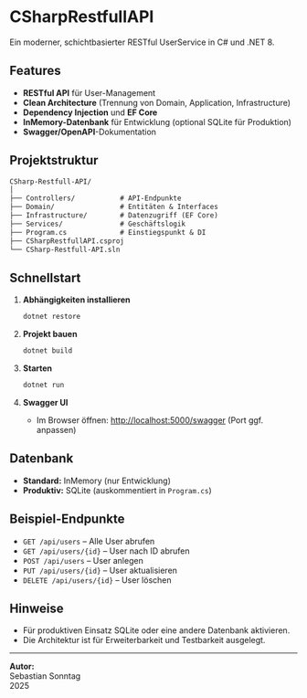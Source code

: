 # CSharpRestfullAPI

Ein moderner, schichtbasierter RESTful UserService in C# und .NET 8.

## Features

- **RESTful API** für User-Management
- **Clean Architecture** (Trennung von Domain, Application, Infrastructure)
- **Dependency Injection** und **EF Core**
- **InMemory-Datenbank** für Entwicklung (optional SQLite für Produktion)
- **Swagger/OpenAPI**-Dokumentation

## Projektstruktur

```markdown
CSharp-Restfull-API/
│
├── Controllers/           # API-Endpunkte
├── Domain/                # Entitäten & Interfaces
├── Infrastructure/        # Datenzugriff (EF Core)
├── Services/              # Geschäftslogik
├── Program.cs             # Einstiegspunkt & DI
├── CSharpRestfullAPI.csproj
└── CSharp-Restfull-API.sln
```

## Schnellstart

1. **Abhängigkeiten installieren**

   ```bash
   dotnet restore
   ```

2. **Projekt bauen**

   ```bash
   dotnet build
   ```

3. **Starten**

   ```bash
   dotnet run
   ```

4. **Swagger UI**
   - Im Browser öffnen: [http://localhost:5000/swagger](http://localhost:5000/swagger) (Port ggf. anpassen)

## Datenbank

- **Standard:** InMemory (nur Entwicklung)
- **Produktiv:** SQLite (auskommentiert in `Program.cs`)

## Beispiel-Endpunkte

- `GET /api/users` – Alle User abrufen
- `GET /api/users/{id}` – User nach ID abrufen
- `POST /api/users` – User anlegen
- `PUT /api/users/{id}` – User aktualisieren
- `DELETE /api/users/{id}` – User löschen

## Hinweise

- Für produktiven Einsatz SQLite oder eine andere Datenbank aktivieren.
- Die Architektur ist für Erweiterbarkeit und Testbarkeit ausgelegt.

---

**Autor:**  
Sebastian Sonntag  
2025
